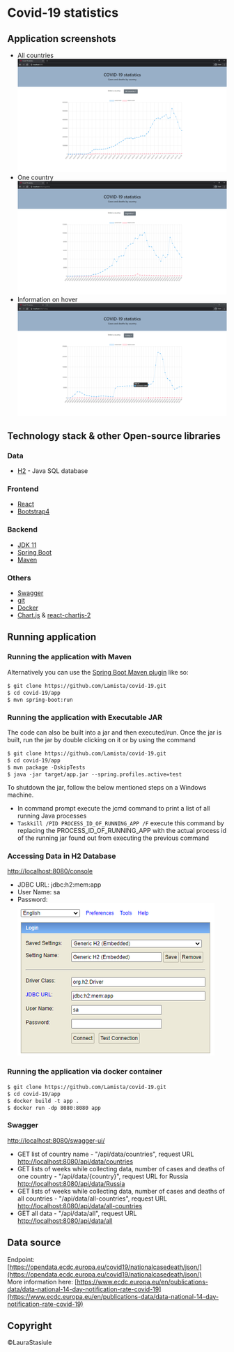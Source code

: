 # Covid-19 statistics

## Application screenshots
* All countries
![Main Page - statistics of all countries](readme/Main.PNG)
* One country
![Statistics of one country](readme/Argentina.PNG)
* Information on hover
![Information on point hover](readme/Turkey.PNG)

## Technology stack & other Open-source libraries
### Data
* [H2](https://www.h2database.com/html/main.html) - Java SQL database
### Frontend
* [React](https://reactjs.org/)
* [Bootstrap4](https://getbootstrap.com/docs/4.6/getting-started/introduction/)
### Backend
* [JDK 11](https://www.oracle.com/java/technologies/javase-jdk11-downloads.html)
* [Spring Boot](https://spring.io/projects/spring-boot)
* [Maven](https://maven.apache.org/)
### Others
* [Swagger](https://swagger.io/)
* [git](https://git-scm.com/)
* [Docker](https://www.docker.com/)
* [Chart.js](https://www.chartjs.org/docs/latest/) & [react-chartjs-2](https://github.com/reactchartjs/react-chartjs-2)

## Running application
### Running the application with Maven
Alternatively you can use the [Spring Boot Maven plugin](https://docs.spring.io/spring-boot/docs/current/reference/html/build-tool-plugins.html#build-tool-plugins-maven-plugin) like so:
```shell
$ git clone https://github.com/Lamista/covid-19.git
$ cd covid-19/app
$ mvn spring-boot:run
```
### Running the application with Executable JAR
The code can also be built into a jar and then executed/run. Once the jar is built, run the jar by double clicking on it or by using the command
```shell
$ git clone https://github.com/Lamista/covid-19.git
$ cd covid-19/app
$ mvn package -DskipTests
$ java -jar target/app.jar --spring.profiles.active=test
```
To shutdown the jar, follow the below mentioned steps on a Windows machine.
* In command prompt execute the jcmd command to print a list of all running Java processes
* `Taskkill /PID PROCESS_ID_OF_RUNNING_APP /F` execute this command by replacing the PROCESS_ID_OF_RUNNING_APP with the actual process id of the running jar found out from executing the previous command

### Accessing Data in H2 Database
[http://localhost:8080/console](http://localhost:8080/console)
* JDBC URL: jdbc:h2:mem:app
* User Name: sa
* Password:  
![H2-login](readme/H2-login.PNG)
### Running the application via docker container
```shell
$ git clone https://github.com/Lamista/covid-19.git
$ cd covid-19/app
$ docker build -t app .
$ docker run -dp 8080:8080 app
```
### Swagger
[http://localhost:8080/swagger-ui/](http://localhost:8080/swagger-ui/)
* GET list of country name - "/api/data/countries", request URL [http://localhost:8080/api/data/countries](http://localhost:8080/api/data/countries)
* GET lists of weeks while collecting data, number of cases and deaths of one country - "/api/data/{country}", request URL for Russia [http://localhost:8080/api/data/Russia](http://localhost:8080/api/data/Russia)
* GET lists of weeks while collecting data, number of cases and deaths of all countries - "/api/data/all-countries", request URL [http://localhost:8080/api/data/all-countries](http://localhost:8080/api/data/all-countries)
* GET all data - "/api/data/all", request URL [http://localhost:8080/api/data/all](http://localhost:8080/api/data/all)

## Data source
Endpoint: [https://opendata.ecdc.europa.eu/covid19/nationalcasedeath/json/](https://opendata.ecdc.europa.eu/covid19/nationalcasedeath/json/)  
More information here: [https://www.ecdc.europa.eu/en/publications-data/data-national-14-day-notification-rate-covid-19](https://www.ecdc.europa.eu/en/publications-data/data-national-14-day-notification-rate-covid-19)

## Copyright
&copy;LauraStasiule
